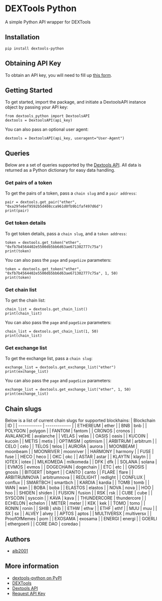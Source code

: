 # DEXTools Python
A simple Python API wrapper for DEXTools

## Installation

```
pip install dextools-python
```

## Obtaining API Key
To obtain an API key, you will need to fill up [this form](https://forms.gle/yviVwKYaqs81BMB77).


## Getting Started
To get started, import the package, and initiate a DextoolsAPI instance object by passing your API key:
```
from dextools_python import DextoolsAPI
dextools = DextoolsAPI(api_key)
```

You can also pass an optional user agent:
```
dextools = DextoolsAPI(api_key, useragent="User-Agent")
```

## Queries
Below are a set of queries supported by the [Dextools API](https://api.dextools.io/docs). All data is returned as a Python dictionary for easy data handling.

### Get pairs of a token
To get the pairs of a token, pass a `chain slug` and a `pair address`:
```
pair = dextools.get_pair("ether", "0xa29fe6ef9592b5d408cca961d0fb9b1faf497d6d")
print(pair)
```

### Get token details
To get token details, pass a `chain slug`, and a `token address`:
```
token = dextools.get_token("ether", "0xfb7b4564402e5500db5bb6d63ae671302777c75a")
print(token)
```

You can also pass the `page` and `pageSize` parameters:
```
token = dextools.get_token("ether", "0xfb7b4564402e5500db5bb6d63ae671302777c75a", 1, 50)
print(token)
```

### Get chain list
To get the chain list:
```
chain_list = dextools.get_chain_list()
print(chain_list)
```

You can also pass the `page` and `pageSize` parameters:
```
chain_list = dextools.get_chain_list(1, 50)
print(chain_list)
```

### Get exchange list
To get the exchange list, pass a `chain slug`:
```
exchange_list = dextools.get_exchange_list("ether")
print(exchange_list)
```

You can also pass the `page` and `pageSize` parameters:
```
exchange_list = dextools.get_exchange_list("ether", 1, 50)
print(exchange_list)
```

## Chain slugs
Below is a list of current chain slugs for supported blockhains:
| Blockchain   | ID            |
| ------------ | ------------- |
| ETHEREUM     |  ether        |
| BNB          |  bnb          |
| POLYGON      |  polygon      |
| FANTOM       |  fantom       |
| CRONOS       |  cronos       |
| AVALANCHE    |  avalanche    |
| VELAS        |  velas        |
| OASIS        |  oasis        |
| KUCOIN       |  kucoin       |
| METIS        |  metis        |
| OPTIMISM     |  optimism     |
| ARBITRUM     |  arbitrum     |
| CELO         |  celo         |
| TELOS        |  telos        |
| AURORA       |  aurora       |
| MOONBEAM     |  moonbeam     |
| MOONRIVER    |  moonriver    |
| HARMONY      |  harmony      |
| FUSE         |  fuse         |
| HECO         |  heco         |
| OKC          |  okc          |
| ASTAR        |  astar        |
| KLAYTN       |  klaytn       |
| IOTEX        |  iotex        |
| MILKOMEDA    |  milkomeda    |
| DFK          |  dfk          |
| SOLANA       |  solana       |
| EVMOS        |  evmos        |
| DOGECHAIN    |  dogechain    |
| ETC          |  etc          |
| GNOSIS       |  gnosis       |
| BITGERT      |  bitgert      |
| CANTO        |  canto        |
| FLARE        |  flare        |
| ARBITRUMNOVA |  arbitrumnova |
| REDLIGHT     |  redlight     |
| CONFLUX      |  conflux      |
| SMARTBCH     |  smartbch     |
| KARDIA       |  kardia       |
| TOMB         |  tomb         |
| WAN          |  wan          |
| BOBA         |  boba         |
| ELASTOS      |  elastos      |
| NOVA         |  nova         |
| HOO          |  hoo          |
| SHIDEN       |  shiden       |
| FUSION       |  fusion       |
| RSK          |  rsk          |
| CUBE         |  cube         |
| SYSCOIN      |  syscoin      |
| KAVA         |  kava         |
| THUNDERCORE  |  thundercore  |
| ECHELON      |  echelon      |
| METER        |  meter        |
| KEK          |  kek          |
| TOMO         |  tomo         |
| RONIN        |  ronin        |
| SHIB         |  shib         |
| ETHW         |  ethw         |
| ETHF         |  ethf         |
| MUU          |  muu          |
| SX           |  sx           |
| ALVEY        |  alvey        |
| APTOS        |  aptos        |
| MULTIVERSX   |  multiversx   |
| ProofOfMemes |  pom          |
| EXOSAMA      |  exosama      |
| ENERGI       |  energi       |
| GOERLI       |  ethergoerli  |
| CORE DAO     |  coredao      |

## Authors
* [alb2001](https://github.com/alb2001)


## More information
* [dextools-python on PyPI](https://pypi.org/project/dextools-python)
* [DEXTools](https://www.dextools.io)
* [Dextools API](https://api.dextools.io/docs)
* [Request API Key](https://forms.gle/yviVwKYaqs81BMB77)